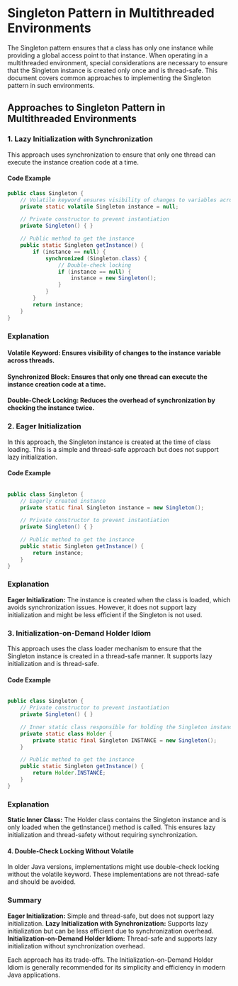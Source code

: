# Singleton Pattern in Multithreaded Environments

The Singleton pattern ensures that a class has only one instance while providing a global access point to that instance. When operating in a multithreaded environment, special considerations are necessary to ensure that the Singleton instance is created only once and is thread-safe. This document covers common approaches to implementing the Singleton pattern in such environments.

## Approaches to Singleton Pattern in Multithreaded Environments

### 1. Lazy Initialization with Synchronization

This approach uses synchronization to ensure that only one thread can execute the instance creation code at a time.

#### Code Example

```java
public class Singleton {
    // Volatile keyword ensures visibility of changes to variables across threads
    private static volatile Singleton instance = null;

    // Private constructor to prevent instantiation
    private Singleton() { }

    // Public method to get the instance
    public static Singleton getInstance() {
        if (instance == null) {
            synchronized (Singleton.class) {
                // Double-check locking
                if (instance == null) {
                    instance = new Singleton();
                }
            }
        }
        return instance;
    }
}
```

### Explanation

#### **Volatile Keyword:** Ensures visibility of changes to the instance variable across threads.
#### **Synchronized Block:** Ensures that only one thread can execute the instance creation code at a time.
#### **Double-Check Locking:** Reduces the overhead of synchronization by checking the instance twice.

### 2. Eager Initialization

In this approach, the Singleton instance is created at the time of class loading. This is a simple and thread-safe approach but does not support lazy initialization.

#### Code Example

```java

public class Singleton {
    // Eagerly created instance
    private static final Singleton instance = new Singleton();

    // Private constructor to prevent instantiation
    private Singleton() { }

    // Public method to get the instance
    public static Singleton getInstance() {
        return instance;
    }
}

```

### Explanation

**Eager Initialization:** The instance is created when the class is loaded, which avoids synchronization issues. However, it does not support lazy initialization and might be less efficient if the Singleton is not used.

### 3. Initialization-on-Demand Holder Idiom

This approach uses the class loader mechanism to ensure that the Singleton instance is created in a thread-safe manner. It supports lazy initialization and is thread-safe.

#### Code Example

```java

public class Singleton {
    // Private constructor to prevent instantiation
    private Singleton() { }

    // Inner static class responsible for holding the Singleton instance
    private static class Holder {
        private static final Singleton INSTANCE = new Singleton();
    }

    // Public method to get the instance
    public static Singleton getInstance() {
        return Holder.INSTANCE;
    }
}

```

### Explanation

**Static Inner Class:** The Holder class contains the Singleton instance and is only loaded when the getInstance() method is called. This ensures lazy initialization and thread-safety without requiring synchronization.

#### 4. Double-Check Locking Without Volatile

In older Java versions, implementations might use double-check locking without the volatile keyword. These implementations are not thread-safe and should be avoided.

### Summary

**Eager Initialization:** Simple and thread-safe, but does not support lazy initialization.
**Lazy Initialization with Synchronization:** Supports lazy initialization but can be less efficient due to synchronization overhead.
**Initialization-on-Demand Holder Idiom:** Thread-safe and supports lazy initialization without synchronization overhead.

Each approach has its trade-offs. The Initialization-on-Demand Holder Idiom is generally recommended for its simplicity and efficiency in modern Java applications.
